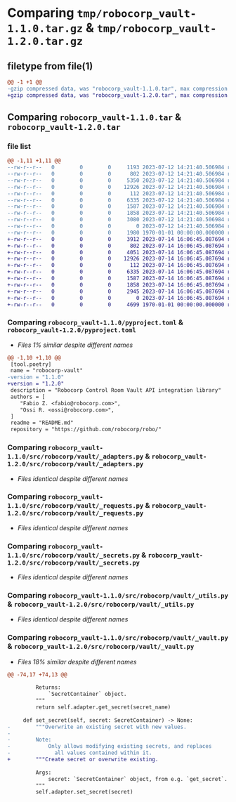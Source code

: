 # Comparing `tmp/robocorp_vault-1.1.0.tar.gz` & `tmp/robocorp_vault-1.2.0.tar.gz`

## filetype from file(1)

```diff
@@ -1 +1 @@
-gzip compressed data, was "robocorp_vault-1.1.0.tar", max compression
+gzip compressed data, was "robocorp_vault-1.2.0.tar", max compression
```

## Comparing `robocorp_vault-1.1.0.tar` & `robocorp_vault-1.2.0.tar`

### file list

```diff
@@ -1,11 +1,11 @@
--rw-r--r--   0        0        0     1193 2023-07-12 14:21:40.506984 robocorp_vault-1.1.0/README.md
--rw-r--r--   0        0        0      802 2023-07-12 14:21:40.506984 robocorp_vault-1.1.0/pyproject.toml
--rw-r--r--   0        0        0     5350 2023-07-12 14:21:40.506984 robocorp_vault-1.1.0/src/robocorp/vault/__init__.py
--rw-r--r--   0        0        0    12926 2023-07-12 14:21:40.506984 robocorp_vault-1.1.0/src/robocorp/vault/_adapters.py
--rw-r--r--   0        0        0      112 2023-07-12 14:21:40.506984 robocorp_vault-1.1.0/src/robocorp/vault/_errors.py
--rw-r--r--   0        0        0     6335 2023-07-12 14:21:40.506984 robocorp_vault-1.1.0/src/robocorp/vault/_requests.py
--rw-r--r--   0        0        0     1587 2023-07-12 14:21:40.506984 robocorp_vault-1.1.0/src/robocorp/vault/_secrets.py
--rw-r--r--   0        0        0     1858 2023-07-12 14:21:40.506984 robocorp_vault-1.1.0/src/robocorp/vault/_utils.py
--rw-r--r--   0        0        0     3080 2023-07-12 14:21:40.506984 robocorp_vault-1.1.0/src/robocorp/vault/_vault.py
--rw-r--r--   0        0        0        0 2023-07-12 14:21:40.506984 robocorp_vault-1.1.0/src/robocorp/vault/py.typed
--rw-r--r--   0        0        0     1980 1970-01-01 00:00:00.000000 robocorp_vault-1.1.0/PKG-INFO
+-rw-r--r--   0        0        0     3912 2023-07-14 16:06:45.087694 robocorp_vault-1.2.0/README.md
+-rw-r--r--   0        0        0      802 2023-07-14 16:06:45.087694 robocorp_vault-1.2.0/pyproject.toml
+-rw-r--r--   0        0        0     4051 2023-07-14 16:06:45.087694 robocorp_vault-1.2.0/src/robocorp/vault/__init__.py
+-rw-r--r--   0        0        0    12926 2023-07-14 16:06:45.087694 robocorp_vault-1.2.0/src/robocorp/vault/_adapters.py
+-rw-r--r--   0        0        0      112 2023-07-14 16:06:45.087694 robocorp_vault-1.2.0/src/robocorp/vault/_errors.py
+-rw-r--r--   0        0        0     6335 2023-07-14 16:06:45.087694 robocorp_vault-1.2.0/src/robocorp/vault/_requests.py
+-rw-r--r--   0        0        0     1587 2023-07-14 16:06:45.087694 robocorp_vault-1.2.0/src/robocorp/vault/_secrets.py
+-rw-r--r--   0        0        0     1858 2023-07-14 16:06:45.087694 robocorp_vault-1.2.0/src/robocorp/vault/_utils.py
+-rw-r--r--   0        0        0     2945 2023-07-14 16:06:45.087694 robocorp_vault-1.2.0/src/robocorp/vault/_vault.py
+-rw-r--r--   0        0        0        0 2023-07-14 16:06:45.087694 robocorp_vault-1.2.0/src/robocorp/vault/py.typed
+-rw-r--r--   0        0        0     4699 1970-01-01 00:00:00.000000 robocorp_vault-1.2.0/PKG-INFO
```

### Comparing `robocorp_vault-1.1.0/pyproject.toml` & `robocorp_vault-1.2.0/pyproject.toml`

 * *Files 1% similar despite different names*

```diff
@@ -1,10 +1,10 @@
 [tool.poetry]
 name = "robocorp-vault"
-version = "1.1.0"
+version = "1.2.0"
 description = "Robocorp Control Room Vault API integration library"
 authors = [
 	"Fabio Z. <fabio@robocorp.com>",
 	"Ossi R. <ossi@robocorp.com>",
 ]
 readme = "README.md"
 repository = "https://github.com/robocorp/robo/"
```

### Comparing `robocorp_vault-1.1.0/src/robocorp/vault/_adapters.py` & `robocorp_vault-1.2.0/src/robocorp/vault/_adapters.py`

 * *Files identical despite different names*

### Comparing `robocorp_vault-1.1.0/src/robocorp/vault/_requests.py` & `robocorp_vault-1.2.0/src/robocorp/vault/_requests.py`

 * *Files identical despite different names*

### Comparing `robocorp_vault-1.1.0/src/robocorp/vault/_secrets.py` & `robocorp_vault-1.2.0/src/robocorp/vault/_secrets.py`

 * *Files identical despite different names*

### Comparing `robocorp_vault-1.1.0/src/robocorp/vault/_utils.py` & `robocorp_vault-1.2.0/src/robocorp/vault/_utils.py`

 * *Files identical despite different names*

### Comparing `robocorp_vault-1.1.0/src/robocorp/vault/_vault.py` & `robocorp_vault-1.2.0/src/robocorp/vault/_vault.py`

 * *Files 18% similar despite different names*

```diff
@@ -74,17 +74,13 @@
 
         Returns:
             `SecretContainer` object.
         """
         return self.adapter.get_secret(secret_name)
 
     def set_secret(self, secret: SecretContainer) -> None:
-        """Overwrite an existing secret with new values.
-
-        Note:
-            Only allows modifying existing secrets, and replaces
-              all values contained within it.
+        """Create secret or overwrite existing.
 
         Args:
             secret: `SecretContainer` object, from e.g. `get_secret`.
         """
         self.adapter.set_secret(secret)
```


